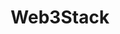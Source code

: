 ---
title: Web3Stack
description: Technically armed for Web3
image: /site/cate-web3.png

# Badge style
style:
    background: "#2a9d8f"
    color: "#111f2c"
---